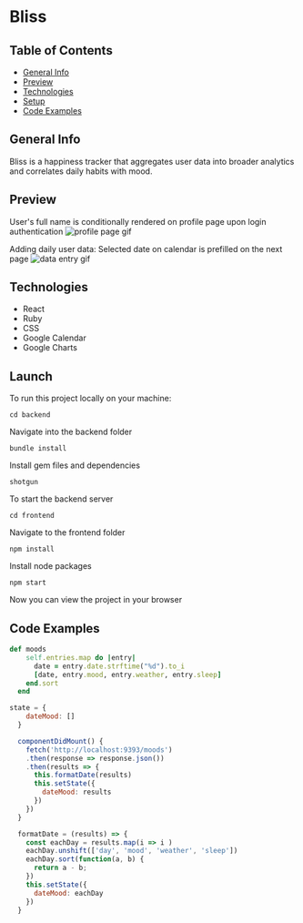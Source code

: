 # Bliss


## Table of Contents

* [General Info](#general-info)
* [Preview](#preview)
* [Technologies](#technologies)
* [Setup](#setup)
* [Code Examples](#code-examples)

## General Info

Bliss is a happiness tracker that aggregates user data into broader analytics and correlates daily habits with mood.


## Preview

User's full name is conditionally rendered on profile page upon login authentication
![profile page gif](https://media.giphy.com/media/vHX5qSLVO4nvmIvoMC/giphy.gif)

Adding daily user data: Selected date on calendar is prefilled on the next page
![data entry gif](https://media.giphy.com/media/0sqFHdEUGgFohRBkqy/giphy.gif)

## Technologies 
* React
* Ruby 
* CSS
* Google Calendar
* Google Charts

## Launch

 To run this project locally on your machine:

`cd backend`

Navigate into the backend folder

`bundle install`

Install gem files and dependencies

`shotgun`

To start the backend server

`cd frontend`

Navigate to the frontend folder

`npm install`

Install node packages

`npm start`

Now you can view the project in your browser

## Code Examples

```ruby
def moods
    self.entries.map do |entry|
      date = entry.date.strftime("%d").to_i
      [date, entry.mood, entry.weather, entry.sleep]
    end.sort
  end 
```
```javascript
state = {
    dateMood: []
  }

  componentDidMount() {
    fetch('http://localhost:9393/moods')
    .then(response => response.json())
    .then(results => {
      this.formatDate(results)
      this.setState({
        dateMood: results
      })
    })
  }

  formatDate = (results) => {
    const eachDay = results.map(i => i )
    eachDay.unshift(['day', 'mood', 'weather', 'sleep'])
    eachDay.sort(function(a, b) {
      return a - b;
    })
    this.setState({
      dateMood: eachDay
    })
  }
 ``` 